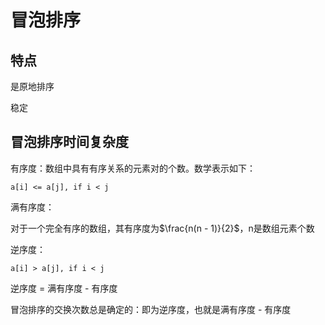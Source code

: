 # 冒泡排序

## 特点

是原地排序

稳定

## 冒泡排序时间复杂度

有序度：数组中具有有序关系的元素对的个数。数学表示如下：

```text
a[i] <= a[j], if i < j
```

满有序度：

对于一个完全有序的数组，其有序度为$\frac{n(n - 1)}{2}$，n是数组元素个数

逆序度：

```text
a[i] > a[j], if i < j
```

逆序度 = 满有序度 - 有序度

冒泡排序的交换次数总是确定的：即为逆序度，也就是满有序度 - 有序度
